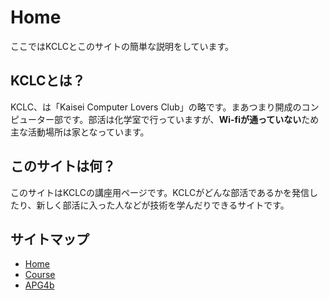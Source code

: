 # Home

ここではKCLCとこのサイトの簡単な説明をしています。

## KCLCとは？

KCLC、は「Kaisei Computer Lovers Club」の略です。まあつまり開成のコンピューター部です。部活は化学室で行っていますが、**Wi-fiが通っていない**ため主な活動場所は家となっています。

## このサイトは何？

このサイトはKCLCの講座用ページです。KCLCがどんな部活であるかを発信したり、新しく部活に入った人などが技術を学んだりできるサイトです。

## サイトマップ

- [Home](./index.md)
- [Course](./course/index.md)
- [APG4b](./APG4b/1-0/index.md)
